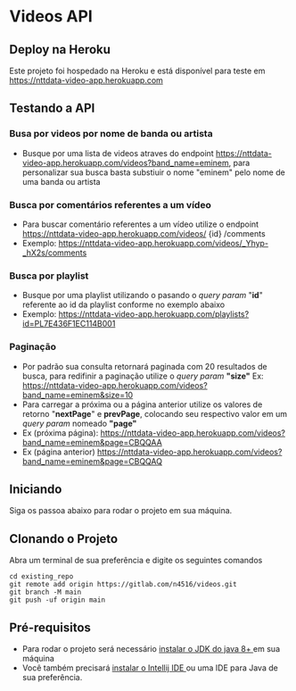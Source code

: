 # Videos API

## Deploy na Heroku
Este projeto foi hospedado na Heroku e está disponível para teste em https://nttdata-video-app.herokuapp.com

## Testando a API
### Busa por videos por nome de banda ou artista
- Busque por uma lista de videos atraves do endpoint https://nttdata-video-app.herokuapp.com/videos?band_name=eminem, para personalizar sua busca basta substiuir o nome "eminem" pelo nome de uma banda ou artista

### Busca por comentários referentes a um vídeo

- Para buscar comentário referentes a um vídeo utilize o endpoint https://nttdata-video-app.herokuapp.com/videos/ {id} /comments
- Exemplo: https://nttdata-video-app.herokuapp.com/videos/_Yhyp-_hX2s/comments

### Busca por playlist

- Busque por uma playlist utilizando o pasando o <i>query param</i> "<b>id</b>" referente ao id da playlist conforme no exemplo abaixo
- Exemplo: https://nttdata-video-app.herokuapp.com/playlists?id=PL7E436F1EC114B001

### Paginação
- Por padrão sua consulta retornará paginada com 20 resultados de busca, para redifinir a paginação utilize o <i>query param</i> <b>"size"</b> Ex: https://nttdata-video-app.herokuapp.com/videos?band_name=eminem&size=10
- Para carregar a próxima ou a página anterior utilize os valores de retorno "<b>nextPage</b>" e <b>prevPage</b>, colocando seu respectivo valor em um <i>query param</i> nomeado <b>"page"</b>
- Ex (próxima página): https://nttdata-video-app.herokuapp.com/videos?band_name=eminem&page=CBQQAA
- Ex (página anterior) https://nttdata-video-app.herokuapp.com/videos?band_name=eminem&page=CBQQAQ

## Iniciando

Siga os passoa abaixo para rodar o projeto em sua máquina.

## Clonando o Projeto

Abra um terminal de sua preferência e digite os seguintes comandos

```
cd existing_repo
git remote add origin https://gitlab.com/n4516/videos.git
git branch -M main
git push -uf origin main
```

## Pré-requisitos
- Para rodar o projeto será necessário <a href="https://www.devmedia.com.br/instalacao-e-configuracao-do-pacote-java-jdk/23749">instalar o JDK do java 8+ </a> em sua máquina
- Você também precisará <a href=""> instalar o Intellij IDE </a> ou uma IDE para Java de sua preferência.
